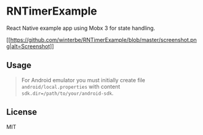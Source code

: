 # RNTimerExample

React Native example app using Mobx 3 for state handling.

[[https://github.com/winterbe/RNTimerExample/blob/master/screenshot.png|alt=Screenshot]]

## Usage

> For Android emulator you must initially create file `android/local.properties` with content `sdk.dir=/path/to/your/android-sdk`.

## License

MIT
